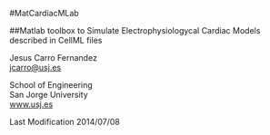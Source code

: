 #MatCardiacMLab

##Matlab toolbox to Simulate Electrophysiologycal Cardiac Models described in CellML files


Jesus Carro Fernandez <br />
jcarro@usj.es  
                    
School of Engineering<br />
San Jorge University <br />
www.usj.es  
     
Last Modification 2014/07/08


